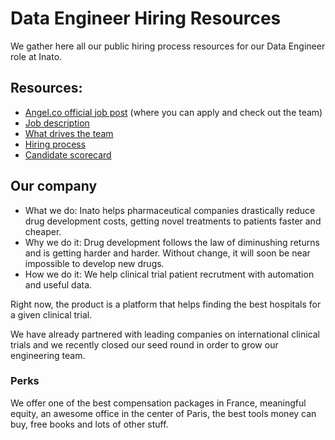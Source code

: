 # Data Engineer Hiring Resources

We gather here all our public hiring process resources for our Data Engineer role at Inato.

## Resources:

* [Angel.co official job post](https://angel.co/inato/jobs/284415-data-engineer) (where you can apply and check out the team)
* [Job description](/job-description.md)
* [What drives the team](/what-drives-the-team.md)
* [Hiring process](/hiring-process.md)
* [Candidate scorecard](/candidate-scorecard.md)

## Our company

* What we do: Inato helps pharmaceutical companies drastically reduce drug development costs, getting novel treatments to patients faster and cheaper.
* Why we do it: Drug development follows the law of diminushing returns and is getting harder and harder. Without change, it will soon be near impossible to develop new drugs.
* How we do it: We help clinical trial patient recrutment with automation and useful data.

Right now, the product is a platform that helps finding the best hospitals for a given clinical trial.

We have already partnered with leading companies on international clinical trials and we recently closed our seed round in order to grow our engineering team.

### Perks

We offer one of the best compensation packages in France, meaningful equity, an awesome office in the center of Paris, the best tools money can buy, free books and lots of other stuff.

